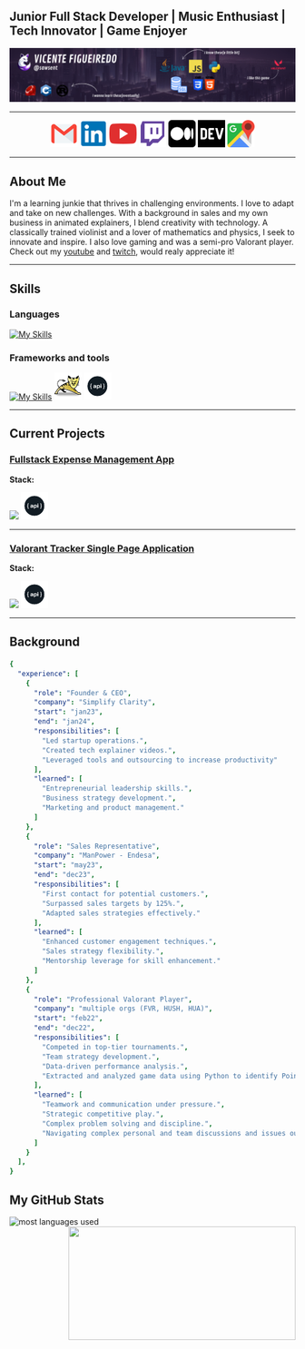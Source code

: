 ## Junior Full Stack Developer | Music Enthusiast | Tech Innovator | Game Enjoyer

<img src="resources/banner.png">

---

<p align="center">
  <a href="mailto:vicenteppfigueiredo@gmail.com" target="_blank"><img src="resources/icons/mail.png" alt="LinkedIn"></a>
  <a href="https://www.linkedin.com/in/vicentefigueiredo" target="_blank"><img src="resources/icons/linkedin.png" alt="LinkedIn"></a>
  <a href="https://www.youtube.com/@sawsent" target="_blank"><img src="resources/icons/yt.png" alt="YouTube"></a>
  <a href="https://www.twitch.tv/sawsent" target="_blank"><img src="resources/icons/twitch.png" alt="Twitch"></a>
  <a href="https://medium.com/@vicenteppfigueiredo" target="_blank"><img src="resources/icons/medium.png" alt="Medium" style="background-color:#FFFFFF;"></a>
  <a href="https://dev.to/sawsent" target="_blank"><img src="resources/icons/devto.png" alt="Dev.to"></a>
  <a href="https://www.google.com/maps/place/Porto/@41.1622468,-8.6631531,13z/data=!3m1!4b1!4m6!3m5!1s0xd2465abc4e153c1:0xa648d95640b114bc!8m2!3d41.1579438!4d-8.6291053!16zL20vMHBtbjc?entry=ttu" target="_blank"><img src="resources/icons/map.png" alt="Location"></a>
</p>

---
<div align="left">
  
## About Me
I'm a learning junkie that thrives in challenging environments. I love to adapt and take on new challenges. With a background in sales and my own business in animated explainers, I blend creativity with technology. A classically trained violinist and a lover of mathematics and physics, I seek to innovate and inspire. I also love gaming and was a semi-pro Valorant player. <br>
Check out my [youtube](https://www.youtube.com/@sawsent) and [twitch](https://www.twitch.tv/sawsent), would realy appreciate it!

---

## Skills

### Languages 
[![My Skills](https://skillicons.dev/icons?i=py,java,js,html,css,cpp)](#)
### Frameworks and tools
[![My Skills](https://skillicons.dev/icons?i=flask,maven,spring,hibernate,jquery,bootstrap,react,obsidian)](#) <img src="resources/icons/tomcat.png"> <img src="resources/icons/restapi.png">

---

## Current Projects

### [Fullstack Expense Management App](https://www.github.com/sawsent/expensemanagement)

**Stack:**

<p>
  <img src="https://skillicons.dev/icons?i=java,spring,hibernate,python,flask,react,js,html,css">
  <img src="resources/icons/restapi.png">
</p>

---

### [Valorant Tracker Single Page Application](https://www.github.com/sawsent/valoranttracker)

**Stack:**

<p>
  <img src="https://skillicons.dev/icons?i=js,html,css,jquery">
  <img src="resources/icons/restapi.png">
</p>

---

</div>

## Background
```yaml
{
  "experience": [
    {
      "role": "Founder & CEO",
      "company": "Simplify Clarity",
      "start": "jan23",
      "end": "jan24",
      "responsibilities": [
        "Led startup operations.",
        "Created tech explainer videos.",
        "Leveraged tools and outsourcing to increase productivity"
      ],
      "learned": [
        "Entrepreneurial leadership skills.",
        "Business strategy development.",
        "Marketing and product management."
      ]
    },
    {
      "role": "Sales Representative",
      "company": "ManPower - Endesa",
      "start": "may23",
      "end": "dec23",
      "responsibilities": [
        "First contact for potential customers.",
        "Surpassed sales targets by 125%.",
        "Adapted sales strategies effectively."
      ],
      "learned": [
        "Enhanced customer engagement techniques.",
        "Sales strategy flexibility.",
        "Mentorship leverage for skill enhancement."
      ]
    },
    {
      "role": "Professional Valorant Player",
      "company": "multiple orgs (FVR, HUSH, HUA)",
      "start": "feb22",
      "end": "dec22",
      "responsibilities": [
        "Competed in top-tier tournaments.",
        "Team strategy development.",
        "Data-driven performance analysis.",
        "Extracted and analyzed game data using Python to identify Points of Failure and Pitfalls."
      ],
      "learned": [
        "Teamwork and communication under pressure.",
        "Strategic competitive play.",
        "Complex problem solving and discipline.",
        "Navigating complex personal and team discussions and issues outside the server."
      ]
    }
  ],
}
```

## My GitHub Stats
<p>
  <img width="335px" height=200 src="https://github-readme-stats.vercel.app/api/top-langs?username=sawsent&show_icons=true&locale=en&layout=compact&theme=radical&langs_count=4" alt="most languages used"/>
  <img src="https://github-readme-streak-stats.herokuapp.com/?user=sawsent&theme=radical&show_icons=true&locale=en" width="400px" height=200 align="right">
</p>


